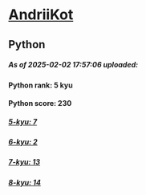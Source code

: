 # [AndriiKot](https://www.codewars.com/users/AndriiKot) 
## Python

##### As of 2025-02-02 17:57:06 uploaded:

#### Python rank: 5 kyu

#### Python score: 230

##### [5-kyu: 7](https://github.com/AndriiKot/Python__CodeWars/tree/main/kyu-5)

##### [6-kyu: 2](https://github.com/AndriiKot/Python__CodeWars/tree/main/kyu-6)

##### [7-kyu: 13](https://github.com/AndriiKot/Python__CodeWars/tree/main/kyu-7)

##### [8-kyu: 14](https://github.com/AndriiKot/Python__CodeWars/tree/main/kyu-8)

